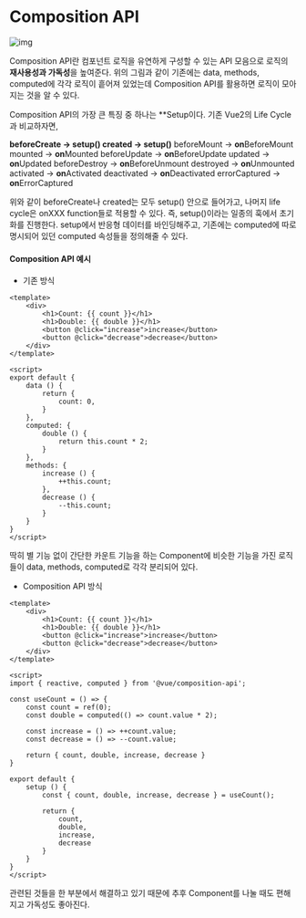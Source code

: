 # Composition API

![img](https://velog.velcdn.com/images%2Fsian%2Fpost%2F8cf4efb6-f4a0-4e93-83e8-ac671ae37f95%2Fimage.png)

Composition API란 컴포넌트 로직을 유연하게 구성할 수 있는 API 모음으로 로직의 **재사용성과 가독성**을 높여준다.
위의 그림과 같이 기존에는 data, methods, computed에 각각 로직이 흩어져 있었는데 Composition API를 활용하면 로직이 모아지는 것을 알 수 있다.

Composition API의 가장 큰 특징 중 하나는 **Setup이다. 기존 Vue2의 Life Cycle과 비교하자면,

**beforeCreate -> setup()
created -> setup()**
beforeMount -> **on**BeforeMount
mounted -> **on**Mounted
beforeUpdate -> **on**BeforeUpdate
updated -> **on**Updated
beforeDestroy -> **on**BeforeUnmount
destroyed -> **on**Unmounted
activated -> **on**Activated
deactivated -> **on**Deactivated
errorCaptured -> **on**ErrorCaptured

위와 같이 beforeCreate나 created는 모두 setup() 안으로 들어가고, 나머지 life cycle은 onXXX function들로 적용할 수 있다.
즉, setup()이라는 일종의 훅에서 초기화를 진행한다.
setup에서 반응형 데이터를 바인딩해주고, 기존에는 computed에 따로 명시되어 있던 computed 속성들을 정의해줄 수 있다.

#### Composition API 예시

- 기존 방식

```vue
<template>
    <div>
        <h1>Count: {{ count }}</h1>
        <h1>Double: {{ double }}</h1>
        <button @click="increase">increase</button>
        <button @click="decrease">decrease</button>
    </div>
</template>

<script>
export default {
    data () {
        return {
            count: 0,
        }
    },
    computed: {
        double () {
            return this.count * 2;
        }
    },
    methods: {
        increase () {
            ++this.count;
        },
        decrease () {
            --this.count;
        }
    }
}
</script>
```

딱히 별 기능 없이 간단한 카운트 기능을 하는 Component에 비슷한 기능을 가진 로직들이 data, methods, computed로 각각 분리되어 있다.

- Composition API 방식

```vue
<template>
    <div>
        <h1>Count: {{ count }}</h1>
        <h1>Double: {{ double }}</h1>
        <button @click="increase">increase</button>
        <button @click="decrease">decrease</button>
    </div>
</template>

<script>
import { reactive, computed } from '@vue/composition-api';

const useCount = () => {
    const count = ref(0);
    const double = computed(() => count.value * 2);

    const increase = () => ++count.value;
    const decrease = () => --count.value;

    return { count, double, increase, decrease }
}

export default {
    setup () {
        const { count, double, increase, decrease } = useCount();

        return {
            count,
            double,
            increase,
            decrease
        }
    }
}
</script>
```

관련된 것들을 한 부분에서 해결하고 있기 때문에 추후 Component를 나눌 때도 편해지고 가독성도 좋아진다.
